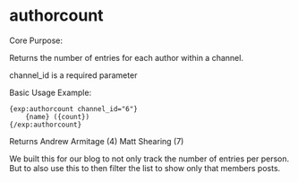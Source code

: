 # authorcount
Core Purpose:

Returns the number of entries for each author within a channel.

channel_id is a required parameter

Basic Usage Example:

```
{exp:authorcount channel_id="6"}
	{name} ({count})
{/exp:authorcount}
```
Returns
Andrew Armitage (4)
Matt Shearing (7)

We built this for our blog to not only track the number of entries per person. But to also use this to then filter the list to show only that members posts.